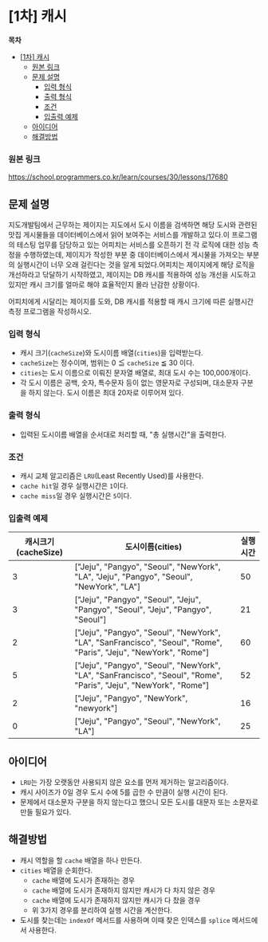 # [1차] 캐시

**목차**

- [[1차] 캐시](#1차-캐시)
    - [원본 링크](#원본-링크)
  - [문제 설명](#문제-설명)
    - [입력 형식](#입력-형식)
    - [출력 형식](#출력-형식)
    - [조건](#조건)
    - [입출력 예제](#입출력-예제)
  - [아이디어](#아이디어)
  - [해결방법](#해결방법)

### 원본 링크

https://school.programmers.co.kr/learn/courses/30/lessons/17680

## 문제 설명

지도개발팀에서 근무하는 제이지는 지도에서 도시 이름을 검색하면 해당 도시와 관련된 맛집 게시물들을 데이터베이스에서 읽어 보여주는 서비스를 개발하고 있다.이 프로그램의 테스팅 업무를 담당하고 있는 어피치는 서비스를 오픈하기 전 각 로직에 대한 성능 측정을 수행하였는데, 제이지가 작성한 부분 중 데이터베이스에서 게시물을 가져오는 부분의 실행시간이 너무 오래 걸린다는 것을 알게 되었다.어피치는 제이지에게 해당 로직을 개선하라고 닦달하기 시작하였고, 제이지는 DB 캐시를 적용하여 성능 개선을 시도하고 있지만 캐시 크기를 얼마로 해야 효율적인지 몰라 난감한 상황이다.

어피치에게 시달리는 제이지를 도와, DB 캐시를 적용할 때 캐시 크기에 따른 실행시간 측정 프로그램을 작성하시오.

### 입력 형식

- 캐시 크기(`cacheSize`)와 도시이름 배열(`cities`)을 입력받는다.
- `cacheSize`는 정수이며, 범위는 0 ≦ `cacheSize` ≦ 30 이다.
- `cities`는 도시 이름으로 이뤄진 문자열 배열로, 최대 도시 수는 100,000개이다.
- 각 도시 이름은 공백, 숫자, 특수문자 등이 없는 영문자로 구성되며, 대소문자 구분을 하지 않는다. 도시 이름은 최대 20자로 이루어져 있다.

### 출력 형식

- 입력된 도시이름 배열을 순서대로 처리할 때, "총 실행시간"을 출력한다.

### 조건

- 캐시 교체 알고리즘은 `LRU`(Least Recently Used)를 사용한다.
- `cache hit`일 경우 실행시간은 `1`이다.
- `cache miss`일 경우 실행시간은 `5`이다.

### 입출력 예제

| 캐시크기(cacheSize) | 도시이름(cities)                                                                                                  | 실행시간 |
| ------------------- | ----------------------------------------------------------------------------------------------------------------- | -------- |
| 3                   | ["Jeju", "Pangyo", "Seoul", "NewYork", "LA", "Jeju", "Pangyo", "Seoul", "NewYork", "LA"]                          | 50       |
| 3                   | ["Jeju", "Pangyo", "Seoul", "Jeju", "Pangyo", "Seoul", "Jeju", "Pangyo", "Seoul"]                                 | 21       |
| 2                   | ["Jeju", "Pangyo", "Seoul", "NewYork", "LA", "SanFrancisco", "Seoul", "Rome", "Paris", "Jeju", "NewYork", "Rome"] | 60       |
| 5                   | ["Jeju", "Pangyo", "Seoul", "NewYork", "LA", "SanFrancisco", "Seoul", "Rome", "Paris", "Jeju", "NewYork", "Rome"] | 52       |
| 2                   | ["Jeju", "Pangyo", "NewYork", "newyork"]                                                                          | 16       |
| 0                   | ["Jeju", "Pangyo", "Seoul", "NewYork", "LA"]                                                                      | 25       |

## 아이디어

- `LRU`는 가장 오랫동안 사용되지 않은 요소를 먼저 제거하는 알고리즘이다.
- 캐시 사이즈가 0일 경우 도시 수에 5를 곱한 수 만큼이 실행 시간이 된다.
- 문제에서 대소문자 구분을 하지 않는다고 했으니 모든 도시를 대문자 또는 소문자로 만들 필요가 있다.

## 해결방법

- 캐시 역할을 할 `cache` 배열을 하나 만든다.
- `cities` 배열을 순회한다.
  - `cache` 배열에 도시가 존재하는 경우
  - `cache` 배열에 도시가 존재하지 않지만 캐시가 다 차지 않은 경우
  - `cache` 배열에 도시가 존재하지 않지만 캐시가 다 찼을 경우
  - 위 3가지 경우를 분리하여 실행 시간을 계산한다.
- 도시를 찾는데는 `indexOf` 메서드를 사용하며 이때 찾은 인덱스를 `splice` 메서드에서 사용한다.
